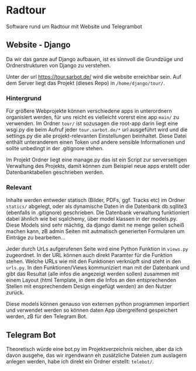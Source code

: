 # Radtour
Software rund um Radtour mit Website und Telegrambot

## Website - Django
Da wir das ganze auf Django aufbauen, ist es sinnvoll die Grundzüge und
Ordnerstrukturen von Django zu verstehen.

Unter der url https://tour.sarbot.de/ wird die website erreichbar sein. Auf dem
Server liegt das Projekt (dieses Repo) in `/home/django/tour/`. 

### Hintergrund
Für größere Webprojekte können verschiedene apps in unterordnern organisiert
werden, für uns reicht es vielleicht vorerst eine app `main/` zu verwenden. Im
Ordner `tour/` ist sozusagen die root-app darin liegt eine wsgi.py die beim
Aufruf jeder `tour.sarbot.de/*` url ausgeführt wird und die settings.py die
alle projekt-relevanten Einstellungen beinhaltet. Diese Datei enthält
unteranderem einen Token und andere sensible Informationen und sollte unbedingt
in der .gitignore stehen.

Im Projekt Ordner liegt eine manage.py das ist ein Script zur serverseitigen
Verwaltung des Projekts, damit können zum Beispiel neue apps erstellt oder
Datenbanktabellen geschrieben werden.

### Relevant
Inhalte werden entweder statisch (Bilder, PDFs, ggf. Tracks etc) im Ordner `statics/` 
abgelegt, oder als dynamische Daten in die Datenbank db.sqllite3 (ebenfalls in
.gitignore) geschrieben. Die Datenbank verwaltung funktioniert dabei ähnlich
wie bei sqalchemy, über model klassen in der models.py. Diese Models sind sehr
mächtig, da django damit ne menge geilen scheiß machen kann, zB admin Seiten
mit autmatisch generierten Formularen um Einträge zu bearbeiten... 

Jeder durch UrLs aufgerufenen Seite wird eine Python Funktion in `views.py`
zugeordnet. In der URL können auch direkt Paramter für die Funktion stehen.
Welche URLs wie mit den Funktionen verknüpft sind steht in den `urls.py`.
In den Funktionen/Views kommuniziert man mit der Datenbank und gibt das
Resultat (alle infos die angezeigt werden sollen) zusammen mit einem Layout
(html Template, in dem die Infos an den entsprechenden Stellen mit ensprechendem
Design eingefügt werden) an den Nutzer zurück.

Diese models können genauso von externen python programmen importiert und
verwendet werden so können daten App übergreifend gespeichert werden, zB für
den Telegram Bot. 

## Telegram Bot
Theoretisch würde eine bot.py im Projektverzeichnis reichen, aber da ich davon
ausgehe, das wir irgendwann eh zusätzliche Dateien zum auslagern anlegen
werden, habe ich direkt ein Ordner erstellt: `telebot/`.

